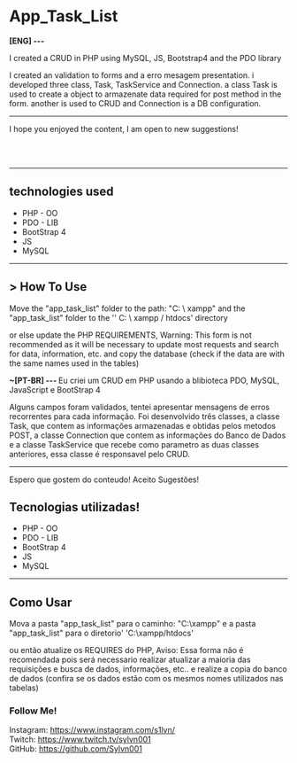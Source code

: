 # App_Task_List
<strong>[ENG] --- </strong> <br>

I created a CRUD in PHP using MySQL, JS, Bootstrap4 and the PDO library
<p> I created an  validation to forms and a erro mesagem presentation. i developed three class, Task, TaskService and Connection. a class Task is used to create a object to armazenate data required for post method in the  form. another is used to CRUD and Connection is  a DB configuration.</p>
<hr>
<p>I hope you enjoyed the content, I am open to new suggestions! </p>

<br> <br> 
<hr>
<h2> technologies used </h2>
<ul> 
	<li>PHP - OO </li>
	<li>PDO - LIB </li>
	<li>BootStrap 4</li>
	<li>JS </li>
	<li>MySQL</li>
</ul>
<hr>
<h2> > How To Use </h2> 
<p>
	
Move the "app_task_list" folder to the path: "C: \ xampp" and the "app_task_list" folder to the '' C: \ xampp / htdocs' directory

or else update the PHP REQUIREMENTS, Warning: This form is not recommended as it will be necessary to update most requests and search for data, information, etc.
and copy the database (check if the data are with the same names used in the tables)
 
</p>


<strong>~[PT-BR] --- </strong>
Eu criei um CRUD em PHP usando a blibioteca PDO, MySQL, JavaScript e BootStrap 4
<p>Alguns campos foram validados, tentei apresentar mensagens de erros recorrentes para cada informação. Foi desenvolvido três classes, a classe Task, que contem as informações armazenadas e obtidas pelos metodos POST, a classe Connection que contem as informações do Banco de Dados e a classe TaskService que recebe como parametro as duas classes anteriores, essa classe é responsavel pelo CRUD. </p>
	<hr>
<p> Espero que gostem do conteudo! Aceito Sugestões! </p>

<h2> Tecnologias utilizadas! </h2>
<ul> 
	<li>PHP - OO </li>
	<li>PDO - LIB </li>
	<li>BootStrap 4</li>
	<li>JS </li>
	<li>MySQL</li>
</ul>
<hr>

<h2> Como Usar </h2> 
<p>
Mova a pasta "app_task_list" para o caminho: "C:\xampp" e a pasta "app_task_list" para o diretorio' 'C:\xampp/htdocs' 

ou então atualize os REQUIRES do PHP, Aviso: Essa forma não é recomendada pois será necessario realizar atualizar a maioria das requisições e busca de dados, informações, etc..
e realize a copia  do banco de dados (confira se os dados estão com os mesmos nomes utilizados nas tabelas) 
</p>

<h3> Follow Me! </h3> 

 Instagram: https://www.instagram.com/s1lvn/ <br> 
 Twitch: https://www.twitch.tv/sylvn001 <br>
 GitHub: https://github.com/Sylvn001 <br>